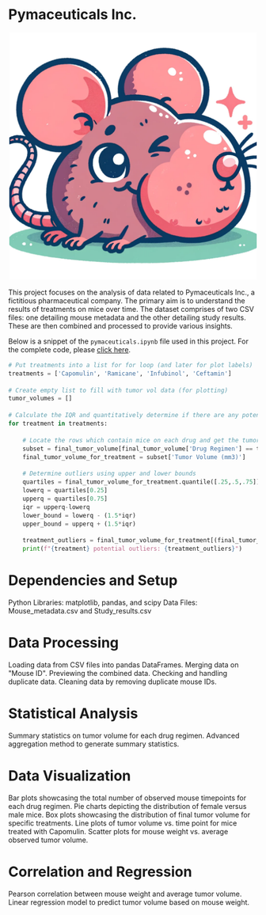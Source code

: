 ﻿# Pymaceuticals Inc.

<div align="center">
    <img src="https://github.com/Xthe23/Mice-Treatment-Results-Analysis/blob/main/Pymaceuticals/Resources/mouselump.png" width="500" height="500">
</div>


This project focuses on the analysis of data related to Pymaceuticals Inc., a fictitious pharmaceutical company. The primary aim is to understand the results of treatments on mice over time. The dataset comprises of two CSV files: one detailing mouse metadata and the other detailing study results. These are then combined and processed to provide various insights.

Below is a snippet of the `pymaceuticals.ipynb` file used in this project. For the complete code, please [click here](https://github.com/Xthe23/data-visualization/blob/main/Pymaceuticals/pymaceuticals.ipynb).

```python
# Put treatments into a list for for loop (and later for plot labels)
treatments = ['Capomulin', 'Ramicane', 'Infubinol', 'Ceftamin']

# Create empty list to fill with tumor vol data (for plotting)
tumor_volumes = []

# Calculate the IQR and quantitatively determine if there are any potential outliers. 
for treatment in treatments:
    
    # Locate the rows which contain mice on each drug and get the tumor volumes
    subset = final_tumor_volume[final_tumor_volume['Drug Regimen'] == treatment]
    final_tumor_volume_for_treatment = subset['Tumor Volume (mm3)']
    
    # Determine outliers using upper and lower bounds
    quartiles = final_tumor_volume_for_treatment.quantile([.25,.5,.75])
    lowerq = quartiles[0.25]
    upperq = quartiles[0.75]
    iqr = upperq-lowerq
    lower_bound = lowerq - (1.5*iqr)
    upper_bound = upperq + (1.5*iqr)
    
    treatment_outliers = final_tumor_volume_for_treatment[(final_tumor_volume_for_treatment < lower_bound) | (final_tumor_volume_for_treatment > upper_bound)]
    print(f"{treatment} potential outliers: {treatment_outliers}")
```


# Dependencies and Setup

Python Libraries: matplotlib, pandas, and scipy
Data Files: Mouse_metadata.csv and Study_results.csv

# Data Processing

Loading data from CSV files into pandas DataFrames.
Merging data on "Mouse ID".
Previewing the combined data.
Checking and handling duplicate data.
Cleaning data by removing duplicate mouse IDs.

# Statistical Analysis

Summary statistics on tumor volume for each drug regimen.
Advanced aggregation method to generate summary statistics.

# Data Visualization

Bar plots showcasing the total number of observed mouse timepoints for each drug regimen.
Pie charts depicting the distribution of female versus male mice.
Box plots showcasing the distribution of final tumor volume for specific treatments.
Line plots of tumor volume vs. time point for mice treated with Capomulin.
Scatter plots for mouse weight vs. average observed tumor volume.

# Correlation and Regression

Pearson correlation between mouse weight and average tumor volume.
Linear regression model to predict tumor volume based on mouse weight.
